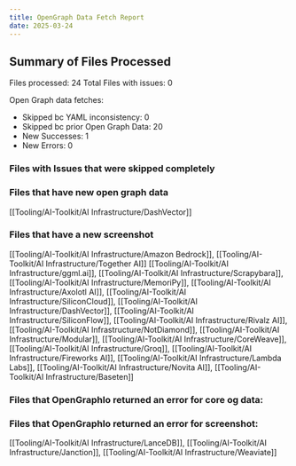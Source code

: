 ```yaml
---
title: OpenGraph Data Fetch Report
date: 2025-03-24
---
```


## Summary of Files Processed
Files processed: 24
Total Files with issues: 0

Open Graph data fetches:
- Skipped bc YAML inconsistency: 0
- Skipped bc prior Open Graph Data: 20
- New Successes: 1
- New Errors: 0

### Files with Issues that were skipped completely


### Files that have new open graph data 
[[Tooling/AI-Toolkit/AI Infrastructure/DashVector]]


### Files that have a new screenshot
[[Tooling/AI-Toolkit/AI Infrastructure/Amazon Bedrock]], [[Tooling/AI-Toolkit/AI Infrastructure/Together AI]]
[[Tooling/AI-Toolkit/AI Infrastructure/ggml.ai]], [[Tooling/AI-Toolkit/AI Infrastructure/Scrapybara]], [[Tooling/AI-Toolkit/AI Infrastructure/MemoriPy]], [[Tooling/AI-Toolkit/AI Infrastructure/Axolotl AI]], [[Tooling/AI-Toolkit/AI Infrastructure/SiliconCloud]], [[Tooling/AI-Toolkit/AI Infrastructure/DashVector]], [[Tooling/AI-Toolkit/AI Infrastructure/SiliconFlow]], [[Tooling/AI-Toolkit/AI Infrastructure/Rivalz AI]], [[Tooling/AI-Toolkit/AI Infrastructure/NotDiamond]], [[Tooling/AI-Toolkit/AI Infrastructure/Modular]], [[Tooling/AI-Toolkit/AI Infrastructure/CoreWeave]], [[Tooling/AI-Toolkit/AI Infrastructure/Groq]], [[Tooling/AI-Toolkit/AI Infrastructure/Fireworks AI]], [[Tooling/AI-Toolkit/AI Infrastructure/Lambda Labs]], [[Tooling/AI-Toolkit/AI Infrastructure/Novita AI]], [[Tooling/AI-Toolkit/AI Infrastructure/Baseten]]

### Files that OpenGraphIo returned an error for core og data:


### Files that OpenGraphIo returned an error for screenshot:
[[Tooling/AI-Toolkit/AI Infrastructure/LanceDB]], [[Tooling/AI-Toolkit/AI Infrastructure/Janction]], [[Tooling/AI-Toolkit/AI Infrastructure/Weaviate]]

